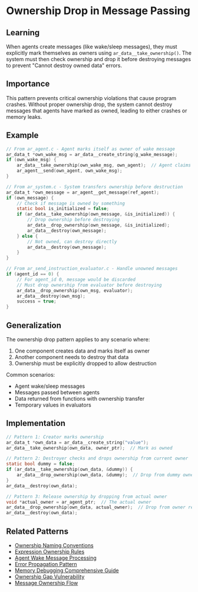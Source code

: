 # Ownership Drop in Message Passing

## Learning
When agents create messages (like wake/sleep messages), they must explicitly mark themselves as owners using `ar_data__take_ownership()`. The system must then check ownership and drop it before destroying messages to prevent "Cannot destroy owned data" errors.

## Importance
This pattern prevents critical ownership violations that cause program crashes. Without proper ownership drop, the system cannot destroy messages that agents have marked as owned, leading to either crashes or memory leaks.

## Example
```c
// From ar_agent.c - Agent marks itself as owner of wake message
ar_data_t *own_wake_msg = ar_data__create_string(g_wake_message);
if (own_wake_msg) {
    ar_data__take_ownership(own_wake_msg, own_agent);  // Agent claims ownership
    ar_agent__send(own_agent, own_wake_msg);
}

// From ar_system.c - System transfers ownership before destruction
ar_data_t *own_message = ar_agent__get_message(ref_agent);
if (own_message) {
    // Check if message is owned by something
    static bool is_initialized = false;
    if (ar_data__take_ownership(own_message, &is_initialized)) {
        // Drop ownership before destroying
        ar_data__drop_ownership(own_message, &is_initialized);
        ar_data__destroy(own_message);
    } else {
        // Not owned, can destroy directly
        ar_data__destroy(own_message);
    }
}

// From ar_send_instruction_evaluator.c - Handle unowned messages
if (agent_id == 0) {
    // For agent_id 0, message would be discarded
    // Must drop ownership from evaluator before destroying
    ar_data__drop_ownership(own_msg, evaluator);
    ar_data__destroy(own_msg);
    success = true;
}
```

## Generalization
The ownership drop pattern applies to any scenario where:
1. One component creates data and marks itself as owner
2. Another component needs to destroy that data
3. Ownership must be explicitly dropped to allow destruction

Common scenarios:
- Agent wake/sleep messages
- Messages passed between agents
- Data returned from functions with ownership transfer
- Temporary values in evaluators

## Implementation
```c
// Pattern 1: Creator marks ownership
ar_data_t *own_data = ar_data__create_string("value");
ar_data__take_ownership(own_data, owner_ptr);  // Mark as owned

// Pattern 2: Destroyer checks and drops ownership from current owner
static bool dummy = false;
if (ar_data__take_ownership(own_data, &dummy)) {
    ar_data__drop_ownership(own_data, &dummy);  // Drop from dummy owner
}
ar_data__destroy(own_data);

// Pattern 3: Release ownership by dropping from actual owner
void *actual_owner = ar_agent_ptr;  // The actual owner
ar_data__drop_ownership(own_data, actual_owner);  // Drop from owner releases
ar_data__destroy(own_data);
```

## Related Patterns
- [Ownership Naming Conventions](ownership-naming-conventions.md)
- [Expression Ownership Rules](expression-ownership-rules.md)
- [Agent Wake Message Processing](agent-wake-message-processing.md)
- [Error Propagation Pattern](error-propagation-pattern.md)
- [Memory Debugging Comprehensive Guide](memory-debugging-comprehensive-guide.md)
- [Ownership Gap Vulnerability](ownership-gap-vulnerability.md)
- [Message Ownership Flow](message-ownership-flow.md)